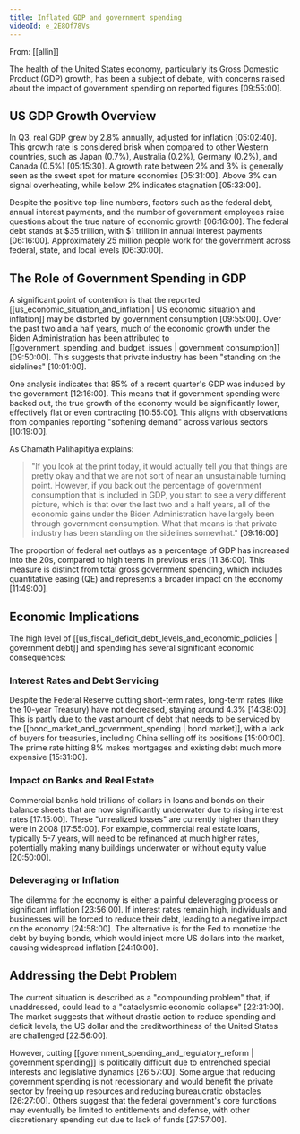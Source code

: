 ```yaml
---
title: Inflated GDP and government spending
videoId: e_2E8Of78Vs
---
```


From: [[allin]] <br/> 

The health of the United States economy, particularly its Gross Domestic Product (GDP) growth, has been a subject of debate, with concerns raised about the impact of government spending on reported figures <a class="yt-timestamp" data-t="09:55:00">[09:55:00]</a>.

## US GDP Growth Overview

In Q3, real GDP grew by 2.8% annually, adjusted for inflation <a class="yt-timestamp" data-t="05:02:40">[05:02:40]</a>. This growth rate is considered brisk when compared to other Western countries, such as Japan (0.7%), Australia (0.2%), Germany (0.2%), and Canada (0.5%) <a class="yt-timestamp" data-t="05:15:30">[05:15:30]</a>. A growth rate between 2% and 3% is generally seen as the sweet spot for mature economies <a class="yt-timestamp" data-t="05:31:00">[05:31:00]</a>. Above 3% can signal overheating, while below 2% indicates stagnation <a class="yt-timestamp" data-t="05:33:00">[05:33:00]</a>.

Despite the positive top-line numbers, factors such as the federal debt, annual interest payments, and the number of government employees raise questions about the true nature of economic growth <a class="yt-timestamp" data-t="06:16:00">[06:16:00]</a>. The federal debt stands at $35 trillion, with $1 trillion in annual interest payments <a class="yt-timestamp" data-t="06:16:00">[06:16:00]</a>. Approximately 25 million people work for the government across federal, state, and local levels <a class="yt-timestamp" data-t="06:30:00">[06:30:00]</a>.

## The Role of Government Spending in GDP

A significant point of contention is that the reported [[us_economic_situation_and_inflation | US economic situation and inflation]] may be distorted by government consumption <a class="yt-timestamp" data-t="09:55:00">[09:55:00]</a>. Over the past two and a half years, much of the economic growth under the Biden Administration has been attributed to [[government_spending_and_budget_issues | government consumption]] <a class="yt-timestamp" data-t="09:50:00">[09:50:00]</a>. This suggests that private industry has been "standing on the sidelines" <a class="yt-timestamp" data-t="10:01:00">[10:01:00]</a>.

One analysis indicates that 85% of a recent quarter's GDP was induced by the government <a class="yt-timestamp" data-t="12:16:00">[12:16:00]</a>. This means that if government spending were backed out, the true growth of the economy would be significantly lower, effectively flat or even contracting <a class="yt-timestamp" data-t="10:55:00">[10:55:00]</a>. This aligns with observations from companies reporting "softening demand" across various sectors <a class="yt-timestamp" data-t="10:19:00">[10:19:00]</a>.

As Chamath Palihapitiya explains:
> "If you look at the print today, it would actually tell you that things are pretty okay and that we are not sort of near an unsustainable turning point. However, if you back out the percentage of government consumption that is included in GDP, you start to see a very different picture, which is that over the last two and a half years, all of the economic gains under the Biden Administration have largely been through government consumption. What that means is that private industry has been standing on the sidelines somewhat." <a class="yt-timestamp" data-t="09:16:00">[09:16:00]</a>

The proportion of federal net outlays as a percentage of GDP has increased into the 20s, compared to high teens in previous eras <a class="yt-timestamp" data-t="11:36:00">[11:36:00]</a>. This measure is distinct from total gross government spending, which includes quantitative easing (QE) and represents a broader impact on the economy <a class="yt-timestamp" data-t="11:49:00">[11:49:00]</a>.

## Economic Implications

The high level of [[us_fiscal_deficit_debt_levels_and_economic_policies | government debt]] and spending has several significant economic consequences:

### Interest Rates and Debt Servicing
Despite the Federal Reserve cutting short-term rates, long-term rates (like the 10-year Treasury) have not decreased, staying around 4.3% <a class="yt-timestamp" data-t="14:38:00">[14:38:00]</a>. This is partly due to the vast amount of debt that needs to be serviced by the [[bond_market_and_government_spending | bond market]], with a lack of buyers for treasuries, including China selling off its positions <a class="yt-timestamp" data-t="15:00:00">[15:00:00]</a>. The prime rate hitting 8% makes mortgages and existing debt much more expensive <a class="yt-timestamp" data-t="15:31:00">[15:31:00]</a>.

### Impact on Banks and Real Estate
Commercial banks hold trillions of dollars in loans and bonds on their balance sheets that are now significantly underwater due to rising interest rates <a class="yt-timestamp" data-t="17:15:00">[17:15:00]</a>. These "unrealized losses" are currently higher than they were in 2008 <a class="yt-timestamp" data-t="17:55:00">[17:55:00]</a>. For example, commercial real estate loans, typically 5-7 years, will need to be refinanced at much higher rates, potentially making many buildings underwater or without equity value <a class="yt-timestamp" data-t="20:50:00">[20:50:00]</a>.

### Deleveraging or Inflation
The dilemma for the economy is either a painful deleveraging process or significant inflation <a class="yt-timestamp" data-t="23:56:00">[23:56:00]</a>. If interest rates remain high, individuals and businesses will be forced to reduce their debt, leading to a negative impact on the economy <a class="yt-timestamp" data-t="24:58:00">[24:58:00]</a>. The alternative is for the Fed to monetize the debt by buying bonds, which would inject more US dollars into the market, causing widespread inflation <a class="yt-timestamp" data-t="24:10:00">[24:10:00]</a>.

## Addressing the Debt Problem

The current situation is described as a "compounding problem" that, if unaddressed, could lead to a "cataclysmic economic collapse" <a class="yt-timestamp" data-t="22:31:00">[22:31:00]</a>. The market suggests that without drastic action to reduce spending and deficit levels, the US dollar and the creditworthiness of the United States are challenged <a class="yt-timestamp" data-t="22:56:00">[22:56:00]</a>.

However, cutting [[government_spending_and_regulatory_reform | government spending]] is politically difficult due to entrenched special interests and legislative dynamics <a class="yt-timestamp" data-t="26:57:00">[26:57:00]</a>. Some argue that reducing government spending is not recessionary and would benefit the private sector by freeing up resources and reducing bureaucratic obstacles <a class="yt-timestamp" data-t="26:27:00">[26:27:00]</a>. Others suggest that the federal government's core functions may eventually be limited to entitlements and defense, with other discretionary spending cut due to lack of funds <a class="yt-timestamp" data-t="27:57:00">[27:57:00]</a>.
